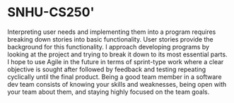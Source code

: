 # SNHU-CS250'
Interpreting user needs and implementing them into a program requires breaking down stories into basic functionality. User stories provide the background for this functionality. 
I approach developing programs by looking at the project and trying to break it down to its most essential parts. I hope to use Agile in the future in terms of sprint-type work where a clear objective is sought after followed by feedback and testing repeating cyclically until the final product. 
Being a good team member in a software dev team consists of knowing your skills and weaknesses, being open with your team about them, and staying highly focused on the team goals.

